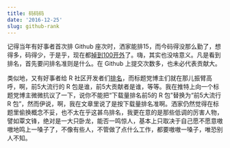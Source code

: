 ```yaml
---
title: 码码码
date: '2016-12-25'
slug: github-rank
---
```


记得当年有好事者首次排 Github 座次时，洒家能排15，而今码得没那么勤了，想得多，码得少，于是乎，现在都[掉到100开外](https://gist.github.com/paulmillr/2657075/)了。嗨，其实也没啥意义。凡是看到排名，首先要问排名准则是什么。在 Github 上提交次数多，也未必代表贡献大。

类似地，又有好事者给 R 社区开发者们[排名](https://www.rdocumentation.org)，而标题党博主们就在那儿振臂高呼，啊，前5大流行的 R 包是谁，前5大贡献者是谁，等等。我在推特上向一个标题党博主微微抗议了一下，说你不能把“下载量排名前5的 R 包”替换为“前5大流行 R 包”，然而伊说，啊，我在文章里说了是按下载量排名准啊。洒家仍然觉得在标题里偷换概念不妥，也不太在乎这甚鸟排名，我更在意的是那些低调的厉害人物，譬如覃文锋，绝对是一大只卧龙，能否一鸣惊人，基本上只取决于自己愿不愿意嗷嗷地鸣上一嗓子了，不像有些人，不管做了点什么工作，都要嗷嗷一嗓子，唯恐别人不知。
